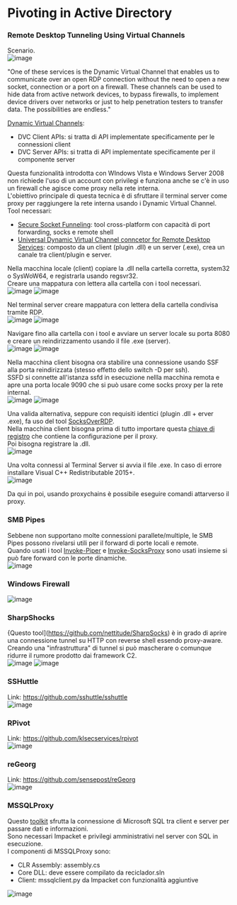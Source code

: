 # Pivoting in Active Directory

### Remote Desktop Tunneling Using Virtual Channels  
Scenario.  
![image](https://user-images.githubusercontent.com/110602224/201629653-6339f7da-2b88-41f3-8715-a2e85b03be85.png)

"One of these services is the Dynamic Virtual Channel that enables us to communicate over an open RDP connection without the need to open a new socket, connection or a port on a firewall. These channels can be used to hide data from active network devices, to bypass firewalls, to implement device drivers over networks or just to help penetration testers to transfer data. The possibilities are endless."

[Dynamic Virtual Channels](https://learn.microsoft.com/en-us/windows/win32/termserv/dynamic-virtual-channels-reference):  
- DVC Client APIs: si tratta di API implementate specificamente per le connessioni client
- DVC Server APIs: si tratta di API implementate specificamente per il componente server

Questa funzionalità introdotta con WIndows VIsta e Windows Server 2008 non richiede l'uso di un account con privilegi e funziona anche se c'è in uso un firewall che agisce come proxy nella rete interna.  
L'obiettivo principale di questa tecnica è di sfruttare il terminal server come proxy per raggiungere la rete interna usando i Dynamic Virtual Channel.  
Tool necessari:  
- [Secure Socket Funneling](https://github.com/securesocketfunneling/ssf): tool cross-platform con capacità di port forwarding, socks e remote shell  
- [Universal Dynamic Virtual Channel conncetor for Remote Desktop Services](https://github.com/earthquake/UniversalDVC#installation): composto da un client (plugin .dll) e un server (.exe), crea un canale tra client/plugin e server.  

Nella macchina locale (client) copiare la .dll nella cartella corretta, system32 o SysWoW64, e registrarla usando regsvr32.  
Creare una mappatura con lettera alla cartella con i tool necessari.  
![image](https://user-images.githubusercontent.com/110602224/201634386-de1b9c76-b272-4c25-a8be-5ef23aea460b.png)
![image](https://user-images.githubusercontent.com/110602224/201634484-6d49517e-9f94-4783-b28d-6f896b89bd73.png)

Nel terminal server creare mappatura con lettera della cartella condivisa tramite RDP.  
![image](https://user-images.githubusercontent.com/110602224/201634730-7d2484f6-a489-45f4-8641-c530243e6e63.png)
![image](https://user-images.githubusercontent.com/110602224/201634772-6d59ed41-79be-4b83-96d9-8ea6e283e460.png)

Navigare fino alla cartella con i tool e avviare un server locale su porta 8080 e creare un reindirizzamento usando il file .exe (server).  
![image](https://user-images.githubusercontent.com/110602224/201635469-b1d9323f-d3fc-4a63-97d5-211fb2cb565b.png)
![image](https://user-images.githubusercontent.com/110602224/201635497-a3ab8863-d469-4d38-922a-f2febe276355.png)

Nella macchina client bisogna ora stabilire una connessione usando SSF alla porta reindirizzata (stesso effetto dello switch -D per ssh).  
SSFD si connette all'istanza ssfd in esecuzione nellla macchina remota e apre una porta locale 9090 che si può usare come socks proxy per la rete internal.  
![image](https://user-images.githubusercontent.com/110602224/201636205-4a2701b8-4fee-4efe-aeb2-24dbafc60100.png)
![image](https://user-images.githubusercontent.com/110602224/201636345-733ce01b-f2c6-46e0-9aca-890e7b9ce2f6.png)

Una valida alternativa, seppure con requisiti identici (plugin .dll + erver .exe), fa uso del tool [SocksOverRDP](https://github.com/nccgroup/SocksOverRDP).  
Nella macchina client bisogna prima di tutto importare questa [chiave di registro](https://github.com/nccgroup/SocksOverRDP/blob/master/SocksOverRDP-Plugin.reg) che contiene la configurazione per il proxy.  
Poi bisogna registrare la .dll.  
![image](https://user-images.githubusercontent.com/110602224/201637941-4aad7a7c-e8fe-42ce-a4e8-d4cd0cfe0caa.png)

Una volta connessi al Terminal Server si avvia il file .exe. In caso di errore installare Visual C++ Redistributable 2015+.  
![image](https://user-images.githubusercontent.com/110602224/201638311-57112e74-0d6f-4527-ba03-ae6cf7ba463f.png)

Da qui in poi, usando proxychains è possibile eseguire comandi attarverso il proxy.  


### SMB Pipes
Sebbene non supportano molte connessioni parallete/multiple, le SMB Pipes possono rivelarsi utili per il forward di porte locali e remote.  
Quando usati i tool [Invoke-Piper](https://github.com/p3nt4/Invoke-Piper) e [Invoke-SocksProxy](https://github.com/p3nt4/Invoke-SocksProxy) sono usati insieme si può fare forward con le porte dinamiche.  
![image](https://user-images.githubusercontent.com/110602224/201639885-968c8482-8e24-49fe-927e-665e378f4636.png)


### Windows Firewall  
![image](https://user-images.githubusercontent.com/110602224/201640305-eaa01a25-2604-45a2-aa26-77b4ac480a08.png)


### SharpShocks
{Questo tool](https://github.com/nettitude/SharpSocks) è in grado di aprire una connessione tunnel su HTTP con reverse shell essendo proxy-aware.  
Creando una "infrastruttura" di tunnel si può mascherare o comunque ridurre il rumore prodotto dai framework C2.  
![image](https://user-images.githubusercontent.com/110602224/201645502-d9320482-870d-482e-883d-4e09b4b6f397.png)
![image](https://user-images.githubusercontent.com/110602224/201646757-63363ff2-d3aa-4f3e-9518-2fa44e1950a4.png)


### SSHuttle
Link: https://github.com/sshuttle/sshuttle  
![image](https://user-images.githubusercontent.com/110602224/201646865-da587bea-c967-4e26-ba24-9b126b7ba68c.png)


### RPivot
Link: https://github.com/klsecservices/rpivot  
![image](https://user-images.githubusercontent.com/110602224/201708681-78e59a63-3cf7-4234-a202-e612b7bfc930.png)


### reGeorg
Link: https://github.com/sensepost/reGeorg  
![image](https://user-images.githubusercontent.com/110602224/201708894-494c15bf-8069-4b26-b542-fcb5a7972097.png)


### MSSQLProxy
Questo [toolkit](https://github.com/blackarrowsec/mssqlproxy) sfrutta la connessione di Microsoft SQL tra client e server per passare dati e informazioni.  
Sono necessari Impacket e privilegi amministrativi nel server con SQL in esecuzione.  
I componenti di MSSQLProxy sono:  
- CLR Assembly: assembly.cs
- Core DLL: deve essere compilato da reciclador.sln
- Client: mssqlclient.py da Impacket con funzionalità aggiuntive

![image](https://user-images.githubusercontent.com/110602224/201709874-1a6c3732-3bb0-4d21-9c20-dd30e7e9602d.png)
